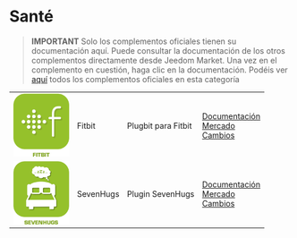 
# Santé


>**IMPORTANT**
>Solo los complementos oficiales tienen su documentación aquí. Puede consultar la documentación de los otros complementos directamente desde Jeedom Market. Una vez en el complemento en cuestión, haga clic en la documentación.
>Podéis ver [aquí](https://market.jeedom.com/index.php?v=d&p=market&type=plugin&categorie=health) todos los complementos oficiales en esta categoría


| | | | |
|--- | --- | --- | ---|
|<img src="fitbit/fitbit_icon.png" class="pluginLogo" width="100" />|Fitbit|Plugbit para Fitbit|[Documentación](fitbit/index)<br/>[Mercado](https://market.jeedom.com/index.php?v=d&p=market_display&id=1018)<br/>[Cambios](fitbit/changelog)|
|<img src="sevenhugs/sevenhugs_icon.png" class="pluginLogo" width="100" />|SevenHugs|Plugin SevenHugs|[Documentación](sevenhugs/index)<br/>[Mercado](https://market.jeedom.com/index.php?v=d&p=market_display&id=2492)<br/>[Cambios](sevenhugs/changelog)|
